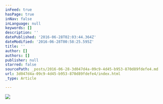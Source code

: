 ```yaml
---
inFeed: true
hasPage: true
inNav: false
inLanguage: null
keywords: []
description: ''
datePublished: '2016-06-28T02:03:44.364Z'
dateModified: '2016-06-28T00:58:25.595Z'
title: ''
author: []
authors: []
publisher: null
starred: false
sourcePath: _posts/2016-06-28-3d047d4a-09c9-4d45-b953-870d89fdefe4.md
url: 3d047d4a-09c9-4d45-b953-870d89fdefe4/index.html
_type: Article

---
```

![](https://the-grid-user-content.s3-us-west-2.amazonaws.com/736bf533-780e-48e6-81fe-5e8065c19dc5.jpg)